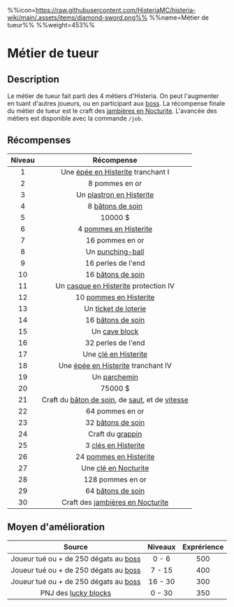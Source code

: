 %%icon=https://raw.githubusercontent.com/HisteriaMC/histeria-wiki/main/.assets/items/diamond-sword.png%%
%%name=Métier de tueur%%
%%weight=453%%

# Métier de tueur
## Description
Le métier de tueur fait parti des 4 métiers d'Histeria. On peut l'augmenter en tuant d'autres joueurs, ou en participant aux [boss](https://histeria.fr/wiki/boss).
La récompense finale du métier de tueur est le craft des [jambières en Nocturite](https://histeria.fr/wiki/armures/nocturite-leggings).
L'avancée des métiers est disponible avec la commande `/job`.

## Récompenses

| Niveau | Récompense |
|:---:|:---:|
| 1 | Une [épée en Histerite](https://histeria.fr/wiki/outils/histerite-sword) tranchant I |
| 2 | 8 pommes en or |
| 3 | Un [plastron en Histerite](https://histeria.fr/wikiarmures/histerite-chestplate) |
| 4 | 8 [bâtons de soin](https://histeria.fr/wiki/batons/heal-stick) |
| 5 | 10000 $ |
| 6 | 4 [pommes en Histerite](https://histeria.fr/wiki/objets/histerite-apple) |
| 7 | 16 pommes en or |
| 8 | Un [punching-ball](https://histeria.fr/wiki/objets/punching-ball) |
| 9 | 16 perles de l'end |
| 10 | 16 [bâtons de soin](https://histeria.fr/wiki/batons/heal-stick) |
| 11 | Un [casque en Histerite](https://histeria.fr/wikiarmures/histerite-helmet) protection IV |
| 12 | 10 [pommes en Histerite](https://histeria.fr/wiki/objets/histerite-apple) |
| 13 | Un [ticket de loterie](https://histeria.fr/wiki/objets/lottery-ticket) |
| 14 | 16 [bâtons de soin](https://histeria.fr/wiki/batons/heal-stick) |
| 15 | Un [cave block](https://histeria.fr/wiki/blocs/cave-block) |
| 16 | 32 perles de l'end |
| 17 | Une [clé en Histerite](https://histeria.fr/wiki/clés/histerite-key) |
| 18 | Une [épée en Histerite](https://histeria.fr/wiki/outils/histerite-sword) tranchant IV |
| 19 | Un [parchemin](https://histeria.fr/wiki/objets/forge-note) |
| 20 | 75000 $ |
| 21 | Craft du [bâton de soin](https://histeria.fr/wiki/batons/heal-stick), de [saut](https://histeria.fr/wiki/batons/jump-stick), et de [vitesse](https://histeria.fr/wiki/batons/speed-stick) |
| 22 | 64 pommes en or |
| 23 | 32 [bâtons de soin](https://histeria.fr/wiki/batons/heal-stick) |
| 24 | Craft du [grappin](https://histeria.fr/wiki/outils/grapnel) |
| 25 | 3 [clés en Histerite](https://histeria.fr/wiki/clés/histerite-key) |
| 26 | 24 [pommes en Histerite](https://histeria.fr/wiki/objets/histerite-apple) |
| 27 | Une [clé en Nocturite](https://histeria.fr/wiki/clés/nocturite-key) |
| 28 | 128 pommes en or |
| 29 | 64 [bâtons de soin](https://histeria.fr/wiki/batons/heal-stick) |
| 30 | Craft des [jambières en Nocturite](https://histeria.fr/wiki/armures/nocturite-leggings) |

## Moyen d'amélioration

| Source | Niveaux | Exprérience |
|:---:|:---:|:---:|
| Joueur tué ou + de 250 dégats au [boss](https://histeria.fr/wiki/boss) | 0 - 6 | 500 |
| Joueur tué ou + de 250 dégats au [boss](https://histeria.fr/wiki/boss) | 7 - 15 | 400 |
| Joueur tué ou + de 250 dégats au [boss](https://histeria.fr/wiki/boss) | 16 - 30 | 300 |
| PNJ des [lucky blocks](https://histeria.fr/wiki/blocs/lucky-block) | 0 - 30 | 350 |
